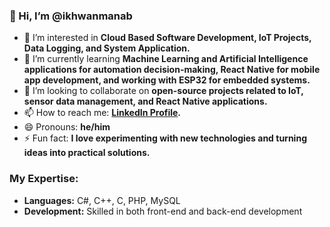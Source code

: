 ### 👋 Hi, I’m @ikhwanmanab

- 👀 I’m interested in **Cloud Based Software Development, IoT Projects, Data Logging, and System Application.**
- 🌱 I’m currently learning **Machine Learning and Artificial Intelligence applications for automation decision-making, React Native for mobile app development, and working with ESP32 for embedded systems.**
- 💞️ I’m looking to collaborate on **open-source projects related to IoT, sensor data management, and React Native applications.**
- 📫 How to reach me: **[LinkedIn Profile](https://www.linkedin.com/in/muhammad-ikhwan-abdul-manab-484723182/).**
- 😄 Pronouns: **he/him**
- ⚡ Fun fact: **I love experimenting with new technologies and turning ideas into practical solutions.**

### My Expertise:
- **Languages:** C#, C++, C, PHP, MySQL
- **Development:** Skilled in both front-end and back-end development



<!---
ikhwanmanab/ikhwanmanab is a ✨ special ✨ repository because its `README.md` (this file) appears on your GitHub profile.
You can click the Preview link to take a look at your changes.
--->
